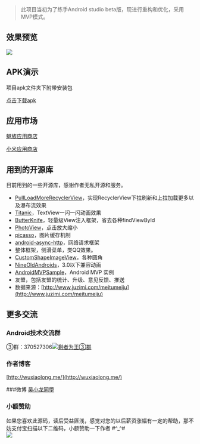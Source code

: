 <!--
一款小清新应用，包括美图美句、手写美句、经典对白。来吧，让我们尽情感受文艺范。

此项目源码开源，将持续更新，欢迎Star，地址：https://github.com/WuXiaolong/WeWin

Android技术交流QQ群
③群：370527306
-->
> 此项目当初为了练手Android studio beta版，现进行重构和优化，采用MVP模式。

## 效果预览
![](https://github.com/WuXiaolong/WeWin/raw/master/screenshots/screenshots.gif)

## APK演示

项目apk文件夹下附带安装包

[点击下载apk](https://github.com/WuXiaolong/WeWin/raw/master/apk/app-debug.apk)

## 应用市场
[魅族应用商店](http://app.meizu.com/apps/public/detail?package_name=com.xiaomolongstudio.wewin)

[小米应用商店](http://app.mi.com/detail/67787)

## 用到的开源库
目前用到的一些开源库，感谢作者无私开源和服务。

* [PullLoadMoreRecyclerView](https://github.com/WuXiaolong/PullLoadMoreRecyclerView)，实现RecyclerView下拉刷新和上拉加载更多以及瀑布流效果
* [Titanic](https://github.com/RomainPiel/Titanic)，TextView一闪一闪动画效果
* [ButterKnife](https://github.com/JakeWharton/butterknife)，轻量级View注入框架，省去各种findViewById
* [PhotoView](https://github.com/chrisbanes/PhotoView)，点击放大缩小
* [picasso](https://github.com/square/picasso)，图片缓存机制
* [android-async-http](https://github.com/loopj/android-async-http)，网络请求框架
* 整体框架，侧滑菜单，类QQ效果。
* [CustomShapeImageView](https://github.com/MostafaGazar/CustomShapeImageView)，各种圆角
* [NineOldAndroids](https://github.com/JakeWharton/NineOldAndroids)，3.0以下兼容动画
* [AndroidMVPSample](https://github.com/WuXiaolong/AndroidMVPSample)，Android MVP 实例
* 友盟，包括友盟的统计、升级、意见反馈、推送
* 数据来源：[http://www.juzimi.com/meitumeiju](http://www.juzimi.com/meitumeiju)


## 更多交流
### Android技术交流群
<!---
②群：376526418<a target="_blank" href="http://shang.qq.com/wpa/qunwpa?idkey=5017aa79b1bc2726134ce1d6bc3060306022d1a2155f303709b02824d47a8e59"><img border="0" src="http://pub.idqqimg.com/wpa/images/group.png" alt="剩者为王②群" title="剩者为王②群"></a><br><br>
-->
③群：370527306<a target="_blank" href="http://shang.qq.com/wpa/qunwpa?idkey=0a992ba077da4c8325cbfef1c9e81f0443ffb782a0f2135c1a8f7326baac58ac"><img border="0" src="http://pub.idqqimg.com/wpa/images/group.png" alt="剩者为王③群" title="剩者为王③群"></a>

### 作者博客
[http://wuxiaolong.me/](http://wuxiaolong.me/)

###微博
[吴小龙同學](http://weibo.com/u/2175011601)

### 小额赞助
如果您喜欢此源码，读后受益匪浅，感觉对您的以后薪资涨幅有一定的帮助，那不妨支付宝扫描以下二维码，小额赞助一下作者 #^_^#<br> 
<img src="http://7q5c2h.com1.z0.glb.clouddn.com/taobao_qrcode.jpg" /> 


